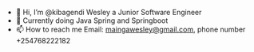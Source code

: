 - 👋 Hi, I’m @kibagendi Wesley a Junior Software Engineer 
- 👀 Currently doing Java Spring and Springboot
- 📫 How to reach me Email: maingawesley@gmail.com, phone number +254768222182

<!---
kibagendi20/kibagendi20 is a ✨ special ✨ repository because its `README.md` (this file) appears on your GitHub profile.
You can click the Preview link to take a look at your changes.
--->
